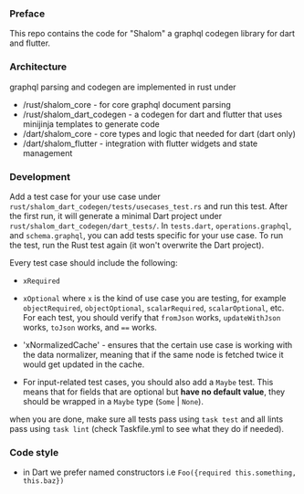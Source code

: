 ### Preface
This repo contains the code for "Shalom" a graphql codegen library for dart and flutter.

### Architecture
graphql parsing and codegen are implemented in rust under
- /rust/shalom_core - for core graphql document parsing
- /rust/shalom_dart_codegen - a codegen for dart and flutter that uses minijinja templates to generate code
- /dart/shalom_core - core types and logic that needed for dart (dart only)
- /dart/shalom_flutter - integration with flutter widgets and state management

### Development
Add a test case for your use case under `rust/shalom_dart_codegen/tests/usecases_test.rs` and run this test. After the first run, it will generate a minimal Dart project under `rust/shalom_dart_codegen/dart_tests/`. In `tests.dart`, `operations.graphql`, and `schema.graphql`, you can add tests specific for your use case. To run the test, run the Rust test again (it won't overwrite the Dart project).

Every test case should include the following:

- `xRequired`
- `xOptional`
where `x` is the kind of use case you are testing, for example `objectRequired`, `objectOptional`, `scalarRequired`, `scalarOptional`, etc.
For each test, you should verify that `fromJson` works, `updateWithJson` works, `toJson` works, and `==` works.
- 'xNormalizedCache' - ensures that the certain use case is working with the data normalizer, meaning that if the same node is fetched twice it would get updated in the cache.

- For input-related test cases, you should also add a `Maybe` test. This means that for fields that are optional but **have no default value**, they should be wrapped in a `Maybe` type (`Some` | `None`).

when you are done, make sure all tests pass using `task test` and all lints pass using `task lint` (check Taskfile.yml to see what they do if needed).

### Code style
- in Dart we prefer named constructors i.e `Foo({required this.something, this.baz})`
